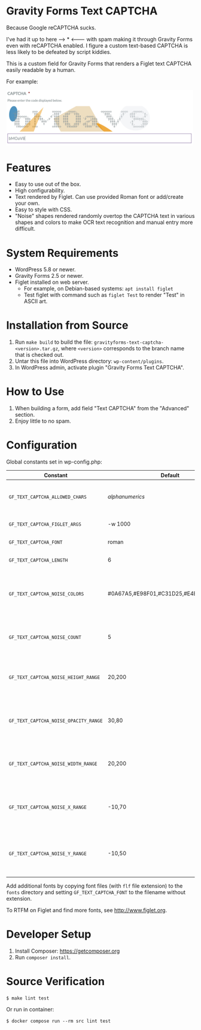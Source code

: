 # Gravity Forms Text CAPTCHA
Because Google reCAPTCHA sucks.

I've had it up to here --> * <--- with spam making it through Gravity Forms
even with reCAPTCHA enabled.  I figure a custom text-based CAPTCHA is less
likely to be defeated by script kiddies.

This is a custom field for Gravity Forms that renders a Figlet text CAPTCHA
easily readable by a human.

For example:

<img src="https://github.com/spoulson/gravityforms-text-captcha/raw/d3aab0b03a0c1f0ec06eee1ec8b4765a415dd37b/CAPTCHA%20example.png" width="500" alt="CAPTCHA example" />

# Features
* Easy to use out of the box.
* High configurability.
* Text rendered by Figlet.  Can use provided Roman font or add/create your own.
* Easy to style with CSS.
* "Noise" shapes rendered randomly overtop the CAPTCHA text in various shapes
  and colors to make OCR text recognition and manual entry more difficult.

# System Requirements
* WordPress 5.8 or newer.
* Gravity Forms 2.5 or newer.
* Figlet installed on web server.
   * For example, on Debian-based systems: `apt install figlet`
   * Test figlet with command such as `figlet Test` to render "Test" in ASCII art.

# Installation from Source
1. Run `make build` to build the file:
   `gravityforms-text-captcha-<version>.tar.gz`, where `<version>` corresponds
   to the branch name that is checked out.
2. Untar this file into WordPress directory: `wp-content/plugins`.
3. In WordPress admin, activate plugin "Gravity Forms Text CAPTCHA".

# How to Use
1. When building a form, add field "Text CAPTCHA" from the "Advanced" section.
2. Enjoy little to no spam.

# Configuration
Global constants set in wp-config.php:

Constant                        | Default         | Description
------------------------------- | --------------- | --------------------------------------
`GF_TEXT_CAPTCHA_ALLOWED_CHARS` | *alphanumerics* | Allowed characters for CAPTCHA string.
`GF_TEXT_CAPTCHA_FIGLET_ARGS`   | -w 1000         | Additional arguments to Figlet.
`GF_TEXT_CAPTCHA_FONT`          | roman           | Figlet font name.
`GF_TEXT_CAPTCHA_LENGTH`        | 6               | CAPTCHA character length.
`GF_TEXT_CAPTCHA_NOISE_COLORS`  | #0A67A5,#E98F01,#C31D25,#E4E6EC,#E1C591 | Noise color scheme containing 1 or more colors, comma separated.
`GF_TEXT_CAPTCHA_NOISE_COUNT`   | 5               | Number of noisy shapes rendered on the CAPTCHA.
`GF_TEXT_CAPTCHA_NOISE_HEIGHT_RANGE` | 20,200     | Inclusive range of noise height in px, comma separated.
`GF_TEXT_CAPTCHA_NOISE_OPACITY_RANGE` | 30,80     | Inclusive range of noise opacity in percent, comma separated.
`GF_TEXT_CAPTCHA_NOISE_WIDTH_RANGE` | 20,200      | Inclusive range of noise width in px, comma separated.
`GF_TEXT_CAPTCHA_NOISE_X_RANGE` | -10,70          | Inclusive range of noise X offset in percent, comma separated.
`GF_TEXT_CAPTCHA_NOISE_Y_RANGE` | -10,50          | Inclusive range of noise Y offset in percent, comma separated.

Add additional fonts by copying font files (with `flf` file extension) to the
`fonts` directory and setting `GF_TEXT_CAPTCHA_FONT` to the filename without
extension.

To RTFM on Figlet and find more fonts, see http://www.figlet.org.

# Developer Setup
1. Install Composer: https://getcomposer.org
2. Run `composer install`.

# Source Verification
```
$ make lint test
```

Or run in container:
```
$ docker compose run --rm src lint test
```

